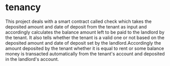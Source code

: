 # tenancy
This project deals with a smart contract called check which takes the deposited amount and date of deposit from the tenant as input and accordingly calculates the balance amount left to be paid to the landlord by the tenant. It also tells whether the tenant is a valid one or not based on the deposited amount and date of deposit set by the landlord.Accordingly the amount deposited by the tenant whether it is equal to rent or some balance money is transacted automatically from the tenant's account and   deposited in the landlord's account.
